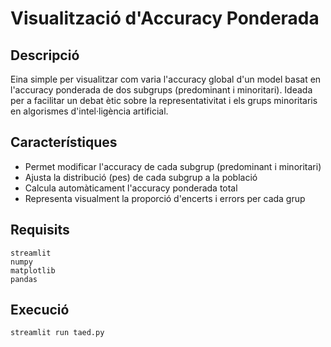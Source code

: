 # Visualització d'Accuracy Ponderada

## Descripció
Eina simple per visualitzar com varia l'accuracy global d'un model basat en l'accuracy ponderada de dos subgrups (predominant i minoritari). Ideada per a facilitar un debat ètic sobre la representativitat i els grups minoritaris en algorismes d'intel·ligència artificial.

## Característiques
- Permet modificar l'accuracy de cada subgrup (predominant i minoritari)
- Ajusta la distribució (pes) de cada subgrup a la població
- Calcula automàticament l'accuracy ponderada total
- Representa visualment la proporció d'encerts i errors per cada grup

## Requisits
```
streamlit
numpy
matplotlib
pandas
```

## Execució
```bash
streamlit run taed.py
```
